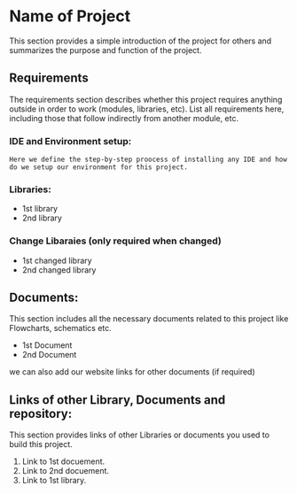 # Name of Project
This section provides a simple introduction of the project for others and summarizes the purpose and function of the project. 

## Requirements
The requirements section describes whether this project requires anything outside in order to work (modules, libraries, etc). List all requirements here, including those that follow indirectly from another module, etc. 

### IDE and Environment setup:
```
Here we define the step-by-step proocess of installing any IDE and how do we setup our environment for this project.
```
### Libraries:
* 1st library
* 2nd library

### Change Libaraies (only required when changed)
* 1st changed library
* 2nd changed library

## Documents:
This section includes all the necessary documents related to this project like Flowcharts, schematics etc.
* 1st Document
* 2nd Document

we can also add our website links for other documents (if required)

## Links of other Library, Documents and repository: 
This section provides links of other Libraries or documents you used to build this project.
1. Link to 1st docuement.
2. Link to 2nd docuement.
3. Link to 1st library. 

